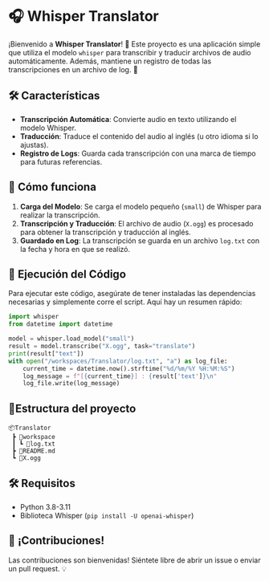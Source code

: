 # 🎧 Whisper Translator

¡Bienvenido a **Whisper Translator**! 🚀 Este proyecto es una aplicación simple que utiliza el modelo `whisper` para transcribir y traducir archivos de audio automáticamente. Además, mantiene un registro de todas las transcripciones en un archivo de log. 📜

## 🛠️ Características

- **Transcripción Automática**: Convierte audio en texto utilizando el modelo Whisper.
- **Traducción**: Traduce el contenido del audio al inglés (u otro idioma si lo ajustas).
- **Registro de Logs**: Guarda cada transcripción con una marca de tiempo para futuras referencias.

## 📝 Cómo funciona

1. **Carga del Modelo**: Se carga el modelo pequeño (`small`) de Whisper para realizar la transcripción.
2. **Transcripción y Traducción**: El archivo de audio (`X.ogg`) es procesado para obtener la transcripción y traducción al inglés.
3. **Guardado en Log**: La transcripción se guarda en un archivo `log.txt` con la fecha y hora en que se realizó.

## 🚀 Ejecución del Código

Para ejecutar este código, asegúrate de tener instaladas las dependencias necesarias y simplemente corre el script. Aquí hay un resumen rápido:

```python
import whisper
from datetime import datetime

model = whisper.load_model("small")
result = model.transcribe("X.ogg", task="translate")
print(result["text"])
with open("/workspaces/Translator/log.txt", "a") as log_file:
    current_time = datetime.now().strftime("%d/%m/%Y %H:%M:%S")
    log_message = f"[{current_time}] : {result['text']}\n"
    log_file.write(log_message)
```

## 📁Estructura del proyecto

`📦Translator`  
` ┣ 📂workspace`  
` ┃ ┗ 📜log.txt`  
` ┣ 📜README.md`  
` ┗ 📜X.ogg`  

## 🛠️ Requisitos

- Python 3.8-3.11
- Biblioteca Whisper (`pip install -U openai-whisper`)

## 🌟 ¡Contribuciones!

Las contribuciones son bienvenidas! Siéntete libre de abrir un issue o enviar un pull request. 💡
